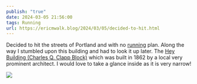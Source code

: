 ```yaml
---
publish: "true"
date: 2024-03-05 21:56:00
tags: Running
url: https://ericmwalk.blog/2024/03/05/decided-to-hit.html
---
```


Decided to hit the streets of Portland and with no [running](https://strava.com/activities/10894869068) plan. Along the way I stumbled upon this building and had to look it up later. The [Hey Building (Charles Q. Clapp Block)](https://en.m.wikipedia.org/wiki/Charles_Q._Clapp_Block#) which was built in 1862 by a local very prominent architect. I would love to take a glance inside as it is very narrow!


![](https://ericmwalk.blog/uploads/2024/img-8141.jpeg)